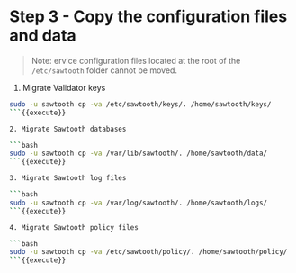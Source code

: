 # Step 3 - Copy the configuration files and data

> Note: ervice configuration files located at the root of the `/etc/sawtooth` folder cannot be moved.

1. Migrate Validator keys

```bash
sudo -u sawtooth cp -va /etc/sawtooth/keys/. /home/sawtooth/keys/
```{{execute}}

2. Migrate Sawtooth databases

```bash
sudo -u sawtooth cp -va /var/lib/sawtooth/. /home/sawtooth/data/
```{{execute}}

3. Migrate Sawtooth log files

```bash
sudo -u sawtooth cp -va /var/log/sawtooth/. /home/sawtooth/logs/
```{{execute}}

4. Migrate Sawtooth policy files

```bash
sudo -u sawtooth cp -va /etc/sawtooth/policy/. /home/sawtooth/policy/
```{{execute}}